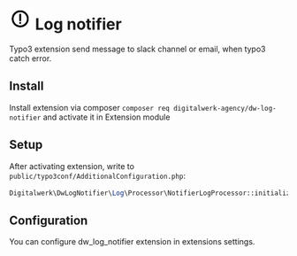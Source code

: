 


# <img src="https://github.com/DigitalwerkAgency/dw-log-notifier/raw/master/Resources/Public/Icons/Extension.svg?sanitize=true" width="40" height="40"/> Log notifier
Typo3 extension send message to slack channel or email, when typo3 catch error.


## Install
Install extension via composer `composer req digitalwerk-agency/dw-log-notifier` and activate it in Extension module

## Setup
After activating extension, write to `public/typo3conf/AdditionalConfiguration.php`:
```php
Digitalwerk\DwLogNotifier\Log\Processor\NotifierLogProcessor::initialize();
```

## Configuration
You can configure dw_log_notifier extension in extensions settings.

